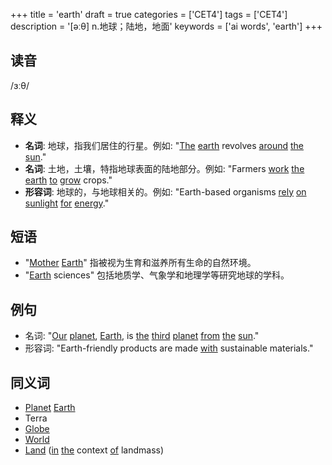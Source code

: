 +++
title = 'earth'
draft = true
categories = ['CET4']
tags = ['CET4']
description = '[əːθ] n.地球；陆地，地面'
keywords = ['ai words', 'earth']
+++

## 读音
/ɜːθ/

## 释义
- **名词**: 地球，指我们居住的行星。例如: "[The](/zh/post/the/) [earth](/zh/post/earth/) revolves [around](/zh/post/around/) [the](/zh/post/the/) [sun](/zh/post/sun/)."
- **名词**: 土地，土壤，特指地球表面的陆地部分。例如: "Farmers [work](/zh/post/work/) [the](/zh/post/the/) [earth](/zh/post/earth/) [to](/zh/post/to/) [grow](/zh/post/grow/) crops."
- **形容词**: 地球的，与地球相关的。例如: "Earth-based organisms [rely](/zh/post/rely/) [on](/zh/post/on/) [sunlight](/zh/post/sunlight/) [for](/zh/post/for/) [energy](/zh/post/energy/)."

## 短语
- "[Mother](/zh/post/mother/) [Earth](/zh/post/earth/)" 指被视为生育和滋养所有生命的自然环境。
- "[Earth](/zh/post/earth/) sciences" 包括地质学、气象学和地理学等研究地球的学科。

## 例句
- 名词: "[Our](/zh/post/our/) [planet](/zh/post/planet/), [Earth](/zh/post/earth/), is [the](/zh/post/the/) [third](/zh/post/third/) [planet](/zh/post/planet/) [from](/zh/post/from/) [the](/zh/post/the/) [sun](/zh/post/sun/)."
- 形容词: "Earth-friendly products are made [with](/zh/post/with/) sustainable materials."

## 同义词
- [Planet](/zh/post/planet/) [Earth](/zh/post/earth/)
- Terra
- [Globe](/zh/post/globe/)
- [World](/zh/post/world/)
- [Land](/zh/post/land/) ([in](/zh/post/in/) [the](/zh/post/the/) context [of](/zh/post/of/) landmass)
